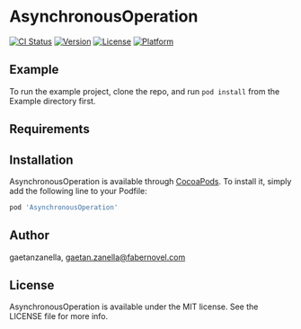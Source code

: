 # AsynchronousOperation

[![CI Status](https://img.shields.io/travis/gaetanzanella/AsynchronousOperation.svg?style=flat)](https://travis-ci.org/gaetanzanella/AsynchronousOperation)
[![Version](https://img.shields.io/cocoapods/v/AsynchronousOperation.svg?style=flat)](https://cocoapods.org/pods/AsynchronousOperation)
[![License](https://img.shields.io/cocoapods/l/AsynchronousOperation.svg?style=flat)](https://cocoapods.org/pods/AsynchronousOperation)
[![Platform](https://img.shields.io/cocoapods/p/AsynchronousOperation.svg?style=flat)](https://cocoapods.org/pods/AsynchronousOperation)

## Example

To run the example project, clone the repo, and run `pod install` from the Example directory first.

## Requirements

## Installation

AsynchronousOperation is available through [CocoaPods](https://cocoapods.org). To install
it, simply add the following line to your Podfile:

```ruby
pod 'AsynchronousOperation'
```

## Author

gaetanzanella, gaetan.zanella@fabernovel.com

## License

AsynchronousOperation is available under the MIT license. See the LICENSE file for more info.
